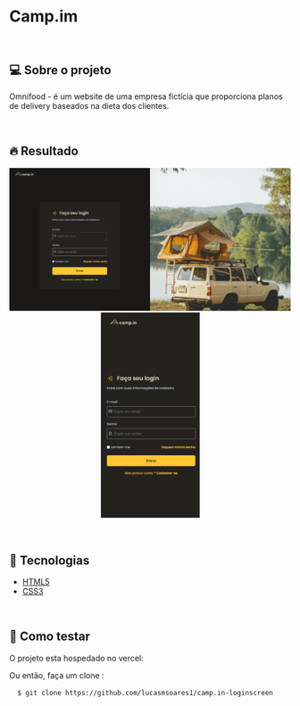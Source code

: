 # Camp.im

<br />

## 💻 Sobre o projeto

Omnifood - é um website de uma empresa fictícia que proporciona planos de delivery baseados na dieta dos clientes.

<br />

## 🔥 Resultado

<p align="center">
  <img title="campindesktop" src="./github/campindesktop.png" width="600px">

  <img title="campiinmobile" src="./github/campinmobile.png" width="177px">
</p>

<br/>

## :rocket: Tecnologias
- [HTML5](https://developer.mozilla.org/en-US/docs/Glossary/HTML5)
- [CSS3](https://developer.mozilla.org/pt-BR/docs/Web/CSS)

<br />

## 🤔 Como testar

O projeto esta hospedado no vercel: []()

Ou então, faça um clone :

```sh
  $ git clone https://github.com/lucasmsoares1/camp.in-loginscreen
```
